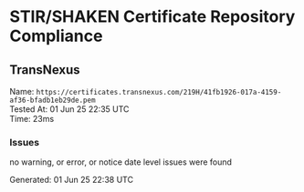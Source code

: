# STIR/SHAKEN Certificate Repository Compliance

## TransNexus

Name: `https://certificates.transnexus.com/219H/41fb1926-017a-4159-af36-bfadb1eb29de.pem`\
Tested At: 01 Jun 25 22:35 UTC\
Time: 23ms

### Issues

no warning, or error, or notice date level issues were found

Generated: 01 Jun 25 22:38 UTC